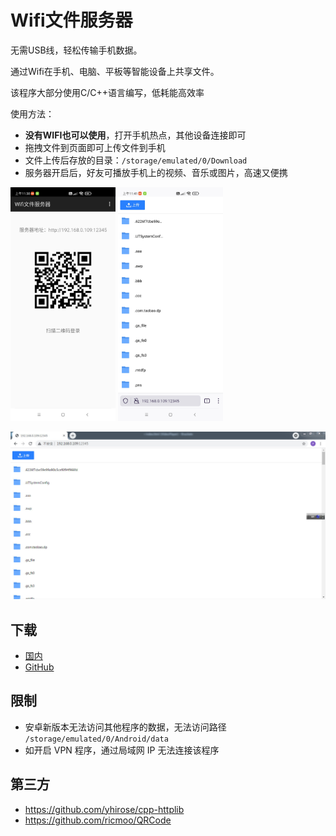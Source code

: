 # Wifi文件服务器

无需USB线，轻松传输手机数据。

通过Wifi在手机、电脑、平板等智能设备上共享文件。

该程序大部分使用C/C++语言编写，低耗能高效率

使用方法：

* **没有WIFI也可以使用**，打开手机热点，其他设备连接即可
* 拖拽文件到页面即可上传文件到手机
* 文件上传后存放的目录：`/storage/emulated/0/Download`
* 服务器开启后，好友可播放手机上的视频、音乐或图片，高速又便携

<img src="images/1.jpg" width="33.333%">
<img src="images/3.jpg" width="33.333%">

![](images/2.jpg)

## 下载

* [国内](https://lucidu.cn/article/jbqfmd)
* [GitHub](https://github.com/grandiloquent/wifi_file_server/releases)

## 限制

* 安卓新版本无法访问其他程序的数据，无法访问路径 `/storage/emulated/0/Android/data`
* 如开启 VPN 程序，通过局域网 IP 无法连接该程序

## 第三方

* https://github.com/yhirose/cpp-httplib
* https://github.com/ricmoo/QRCode